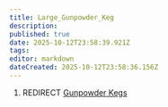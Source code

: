 ```yaml
---
title: Large_Gunpowder_Keg
description: 
published: true
date: 2025-10-12T23:58:39.921Z
tags: 
editor: markdown
dateCreated: 2025-10-12T23:58:36.156Z
---
```


1.  REDIRECT [Gunpowder Kegs](Gunpowder_Kegs.md "wikilink")